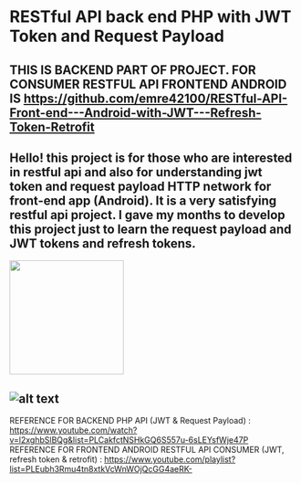 # RESTful API back end PHP with JWT Token and Request Payload
THIS IS BACKEND PART OF PROJECT. FOR CONSUMER RESTFUL API FRONTEND ANDROID IS https://github.com/emre42100/RESTful-API-Front-end---Android-with-JWT---Refresh-Token-Retrofit
--------
Hello! this project is for those who are interested in restful api and also for understanding jwt token and request payload HTTP network for front-end app (Android). It is a very satisfying restful api project. I gave my months to develop this project just to learn the request payload and JWT tokens and refresh tokens.<br>
------------------------------------------------------------------------------------------------------------------------------------------------------------------------
<img src="https://play-lh.googleusercontent.com/DxQclXu14GExc92FIHtAxeL8Z1RaU21bKu6jJRKzC6AYY5I-TgLKhN1nbqtOI41KwA=w1920-h969-rw" width="200" />

![alt text](https://play-lh.googleusercontent.com/DxQclXu14GExc92FIHtAxeL8Z1RaU21bKu6jJRKzC6AYY5I-TgLKhN1nbqtOI41KwA=w1920-h969-rw)
------------------------------------------------------------------------------------------------------------------------------------------------------------------------
REFERENCE FOR BACKEND PHP API (JWT & Request Payload) : https://www.youtube.com/watch?v=l2xghbSlBQg&list=PLCakfctNSHkGQ6S557u-6sLEYsfWje47P<br>
REFERENCE FOR FRONTEND ANDROID RESTFUL API CONSUMER (JWT, refresh token & retrofit) : https://www.youtube.com/playlist?list=PLEubh3Rmu4tn8xtkVcWnWOjQcGG4aeRK-
